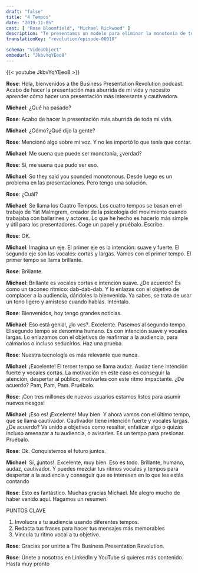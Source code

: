 ```yaml
---
draft: "false"
title: "4 Tempos"
date: "2019-11-05"
cast: [ "Rose Bloomfield", "Michael Rickwood" ]
description: "Te presentamos un modelo para eliminar la monotonía de tus presentaciones. Captura la atención de tu audiencia"
translationKey: "revolution/episode-00010"

schema: "VideoObject"
embedurl: "JkbvYqYEeo8"
---
```


{{< youtube JkbvYqYEeo8 >}}

**Rose**: Hola, bienvenidos a the Business Presentation Revolution podcast. Acabo de hacer la presentación más aburrida de mi vida y necesito aprender cómo hacer una presentación más interesante y cautivadora. 
 
**Michael**: ¿Qué ha pasado? 
 
**Rose**: Acabo de hacer la presentación más aburrida de toda mi vida.
 
**Michael**: ¿Cómo?¿Qué dijo la gente? 
 
**Rose**: Mencionó algo sobre mi voz. Y no les importó lo que tenía que contar.
 
**Michael**: Me suena que puede ser monotonía, ¿verdad?
 
**Rose**: Sí, me suena que pudo ser eso.
 
**Michael**: So they said you sounded monotonous. Desde luego es un problema en las presentaciones. Pero tengo una solución.
 
**Rose**: ¿Cuál?
 
**Michael**: Se llama los Cuatro Tempos. Los cuatro tempos se basan en el trabajo de Yat Malmgrem, creador de la psicología del movimiento cuando trabajaba con bailarines y actores. Lo que he hecho es hacerlo más simple y útil para los presentadores. Coge un papel y pruébalo. Escribe. 
 
**Rose**: OK. 
 
**Michael**: Imagina un eje. El primer eje es la intención: suave y fuerte. El segundo eje son las vocales: cortas y largas. Vamos con el primer tempo. El primer tempo se llama brillante.  
 
**Rose**: Brillante. 
 
**Michael**: Brillante es vocales cortas e intención suave. ¿De acuerdo? Es como un taconeo rítmico: dab-dab-dab. Y lo enlazas con el objetivo de complacer a la audiencia, dándoles la bienvenida. Ya sabes, se trata de usar un tono ligero y amistoso cuando hablas. Inténtalo. 

**Rose**: Bienvenidos, hoy tengo grandes noticias.
 
**Michael**: Eso está genial, ¿lo ves?. Excelente. Pasemos al segundo tempo. El segundo tempo se denomina humano. Es con intención suave y vocales largas. Lo enlazamos con el objetivos de reafirmar a la audiencia, para calmarlos o incluso seducirlos. Haz una prueba.
 
**Rose**: Nuestra tecnología es más relevante que nunca.
 
**Michael**: ¡Excelente! El tercer tempo se llama audaz. Audaz tiene intención fuerte y vocales cortas. La motivación en este caso es conseguir la atención, despertar al público, motivarles con este ritmo impactante. ¿De acuerdo? Pam, Pam, Pam. Pruébalo.
 
**Rose**: ¡Con tres millones de nuevos usuarios estamos listos para asumir nuevos riesgos!
 
**Michael**: ¡Eso es! ¡Excelente! Muy bien. Y ahora vamos con el último tempo, que se llama cautivador. Cautivador tiene intención fuerte y vocales largas. ¿De acuerdo? Va unido a objetivos como resaltar, enfatizar algo o quizás incluso amenazar a tu audiencia, o avisarles. Es un tempo para presionar. Pruébalo. 
 
**Rose**: Ok. Conquistemos el futuro juntos.
 
**Michael**: Sí, ¡juntos!. Excelente, muy bien. Eso es todo. Brillante, humano, audaz, cautivador. Y puedes mezclar tus ritmos vocales y tempos para despertar a la audiencia y conseguir que se interesen en lo que les estás contando
 
**Rose**: Esto es fantástico. Muchas gracias Michael. Me alegro mucho de haber venido aquí. Hagamos un resumen. 

PUNTOS CLAVE

1. Involucra a tu audiencia usando diferentes tempos.
2. Redacta tus frases para hacer tus mensajes más memorables
3. Vincula tu ritmo vocal a tu objetivo. 

 
**Rose**: Gracias por unirte a The Business Presentation Revolution. 
 
**Rose**: Únete a nosotros en LinkedIn y YouTube si quieres más contenido. Hasta muy pronto
